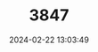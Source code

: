---
title: "3847"
category: "Caracal caracal"
draft: false
date: 2024-02-22 13:03:49
languages:
  English: ["African Caracal", "Asian Caracal", "Desert Lynx", "Caracal"]
  Arabic: ["Anaq al ardh", "Washeq"]
  German: ["Karakal", "Wüstenluchs"]
  Spanish; Castilian: ["Lince Africano"]
  French: ["Lynx Du Désert"]
---